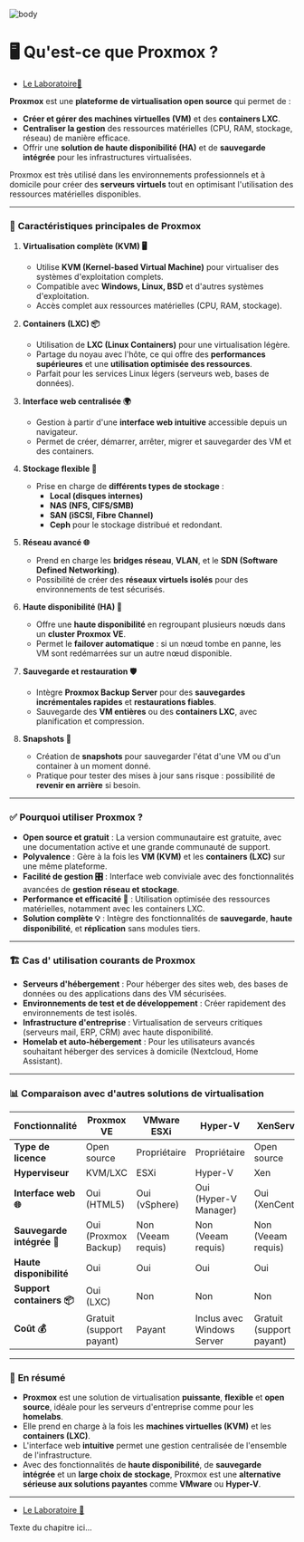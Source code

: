 ![body](https://banzaihobby.com/cdn/shop/files/Aoshima_Initial_D_Takumi_Fujiwara_AE86_Trueno_Project_D_Specification_-_BanzaiHobby-254450.jpg?v=1717061182&width=1100)
# 🖥️ Qu'est-ce que Proxmox ?

- [Le Laboratoire🔬](/Docs.md)

**Proxmox** est une **plateforme de virtualisation open source** qui permet de :  
- **Créer et gérer des machines virtuelles (VM)** et des **containers LXC**.  
- **Centraliser la gestion** des ressources matérielles (CPU, RAM, stockage, réseau) de manière efficace.  
- Offrir une **solution de haute disponibilité (HA)** et de **sauvegarde intégrée** pour les infrastructures virtualisées.  

Proxmox est très utilisé dans les environnements professionnels et à domicile pour créer des **serveurs virtuels** tout en optimisant l'utilisation des ressources matérielles disponibles.  

---

### 🔑 **Caractéristiques principales de Proxmox**  

1. **Virtualisation complète (KVM) 🖥️**  
   - Utilise **KVM (Kernel-based Virtual Machine)** pour virtualiser des systèmes d'exploitation complets.  
   - Compatible avec **Windows, Linux, BSD** et d'autres systèmes d'exploitation.  
   - Accès complet aux ressources matérielles (CPU, RAM, stockage).  

2. **Containers (LXC) 📦**  
   - Utilisation de **LXC (Linux Containers)** pour une virtualisation légère.  
   - Partage du noyau avec l'hôte, ce qui offre des **performances supérieures** et une **utilisation optimisée des ressources**.  
   - Parfait pour les services Linux légers (serveurs web, bases de données).  

3. **Interface web centralisée 🌍**  
   - Gestion à partir d'une **interface web intuitive** accessible depuis un navigateur.  
   - Permet de créer, démarrer, arrêter, migrer et sauvegarder des VM et des containers.  

4. **Stockage flexible 💾**  
   - Prise en charge de **différents types de stockage** :  
     - **Local (disques internes)**  
     - **NAS (NFS, CIFS/SMB)**  
     - **SAN (iSCSI, Fibre Channel)**  
     - **Ceph** pour le stockage distribué et redondant.  

5. **Réseau avancé 🌐**  
   - Prend en charge les **bridges réseau**, **VLAN**, et le **SDN (Software Defined Networking)**.  
   - Possibilité de créer des **réseaux virtuels isolés** pour des environnements de test sécurisés.  

6. **Haute disponibilité (HA) 🔄**  
   - Offre une **haute disponibilité** en regroupant plusieurs nœuds dans un **cluster Proxmox VE**.  
   - Permet le **failover automatique** : si un nœud tombe en panne, les VM sont redémarrées sur un autre nœud disponible.  

7. **Sauvegarde et restauration 🛡️**  
   - Intègre **Proxmox Backup Server** pour des **sauvegardes incrémentales rapides** et **restaurations fiables**.  
   - Sauvegarde des **VM entières** ou des **containers LXC**, avec planification et compression.  

8. **Snapshots 📸**  
   - Création de **snapshots** pour sauvegarder l'état d'une VM ou d'un container à un moment donné.  
   - Pratique pour tester des mises à jour sans risque : possibilité de **revenir en arrière** si besoin.  

---

### ✅ **Pourquoi utiliser Proxmox ?**  
- **Open source et gratuit** : La version communautaire est gratuite, avec une documentation active et une grande communauté de support.  
- **Polyvalence** : Gère à la fois les **VM (KVM)** et les **containers (LXC)** sur une même plateforme.  
- **Facilité de gestion 🎛️** : Interface web conviviale avec des fonctionnalités avancées de **gestion réseau et stockage**.  
- **Performance et efficacité 🚀** : Utilisation optimisée des ressources matérielles, notamment avec les containers LXC.  
- **Solution complète 💡** : Intègre des fonctionnalités de **sauvegarde**, **haute disponibilité**, et **réplication** sans modules tiers.  

---

### 🏗️ **Cas d' utilisation courants de Proxmox**  
- **Serveurs d'hébergement** : Pour héberger des sites web, des bases de données ou des applications dans des VM sécurisées.  
- **Environnements de test et de développement** : Créer rapidement des environnements de test isolés.  
- **Infrastructure d'entreprise** : Virtualisation de serveurs critiques (serveurs mail, ERP, CRM) avec haute disponibilité.  
- **Homelab et auto-hébergement** : Pour les utilisateurs avancés souhaitant héberger des services à domicile (Nextcloud, Home Assistant).  

---

### 📊 **Comparaison avec d'autres solutions de virtualisation**  

| **Fonctionnalité**     | **Proxmox VE** | **VMware ESXi** | **Hyper-V**       | **XenServer**     |
|------------------------|----------------|-----------------|-------------------|-------------------|
| **Type de licence**    | Open source     | Propriétaire    | Propriétaire      | Open source       |
| **Hyperviseur**        | KVM/LXC         | ESXi            | Hyper-V           | Xen               |
| **Interface web 🌐**      | Oui (HTML5)     | Oui (vSphere)   | Oui (Hyper-V Manager) | Oui (XenCenter)   |
| **Sauvegarde intégrée 💾**| Oui (Proxmox Backup) | Non (Veeam requis) | Non (Veeam requis) | Non (Veeam requis) |
| **Haute disponibilité**| Oui             | Oui             | Oui               | Oui               |
| **Support containers 📦** | Oui (LXC)       | Non             | Non               | Non               |
| **Coût 💰**               | Gratuit (support payant) | Payant           | Inclus avec Windows Server | Gratuit (support payant) |

---

### 🎯 **En résumé**  
- **Proxmox** est une solution de virtualisation **puissante**, **flexible** et **open source**, idéale pour les serveurs d'entreprise comme pour les **homelabs**.  
- Elle prend en charge à la fois les **machines virtuelles (KVM)** et les **containers (LXC)**.  
- L'interface web **intuitive** permet une gestion centralisée de l'ensemble de l'infrastructure.  
- Avec des fonctionnalités de **haute disponibilité**, de **sauvegarde intégrée** et un **large choix de stockage**, Proxmox est une **alternative sérieuse aux solutions payantes** comme **VMware** ou **Hyper-V**.

---
- [Le Laboratoire 🔬](/Docs.md)

Texte du chapitre ici...